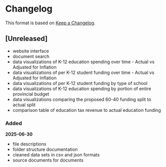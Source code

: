 # Changelog
This format is based on [Keep a Changelog](https://keepachangelog.com/en/1.1.0/).

## [Unreleased]
- website interface
- document search
- data visualizations of K-12 education spending over time - Actual vs Adjusted for Inflation
- data visualizations of per K-12 student funding over time - Actual vs Adjusted for Inflation
- data visualizations of per K-12 student funding by type of school
- data visualizations of K-12 education spending by portion of entire provincial budget
- data visualizations comparing the proposed 60-40 funding split to actual split
- comparison table of education tax revenue to actual education funding

### Added
**2025-06-30**
- file descriptions
- folder structure documentation
- cleaned data sets in csv and json formats
- source documents for documents 